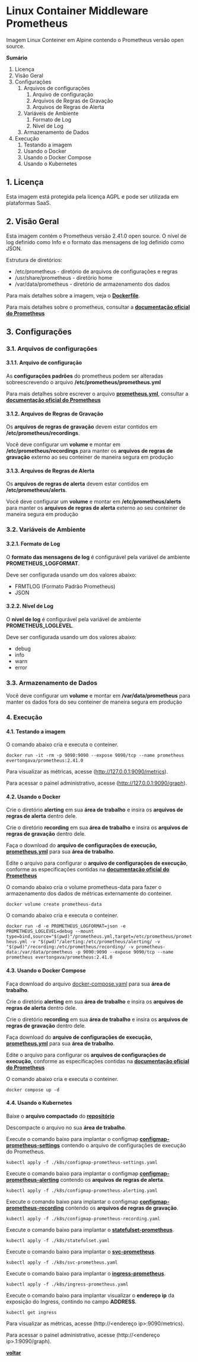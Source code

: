 # Linux Container Middleware Prometheus
Imagem Linux Conteiner em Alpine contendo o Prometheus versão open source.

**Sumário**
1. Licença
2. Visão Geral
3. Configurações
	1. Arquivos de configurações
		1. Arquivo de configuração
		2. Arquivos de Regras de Gravação
		3. Arquivos de Regras de Alerta
	2. Variáveis de Ambiente
		1. Formato de Log
		2. Nível de Log
	3. Armazenamento de Dados
4. Execução
	1. Testando a imagem
	2. Usando o Docker
	3. Usando o Docker Compose
	4. Usando o Kubernetes

## 1. Licença
Esta imagem está protegida pela licença AGPL e pode ser utilizada em plataformas SaaS.

## 2. Visão Geral
Esta imagem contém o Prometheus versão 2.41.0 open source. O nível de log definido como Info e o formato das mensagens de log definido como JSON.

Estrutura de diretórios:
* /etc/prometheus - diretório de arquivos de configurações e regras
* /usr/share/prometheus - diretório home
* /var/data/prometheus - diretório de armazenamento dos dados

Para mais detalhes sobre a imagem, veja o **[Dockerfile](./Dockerfile)**.

Para mais detalhes sobre o prometheus, consultar a **[documentação oficial do Prometheus](https://prometheus.io/docs/introduction/overview/)**

## 3. Configurações

### 3.1. Arquivos de configurações

#### 3.1.1. Arquivo de configuração

As **configurações padrões** do prometheus podem ser alteradas sobreescrevendo o arquivo **/etc/prometheus/prometheus.yml**

Para mais detalhes sobre escrever o arquivo **[prometheus.yml](./assets/prometheus.yml)**, consultar a **[documentação oficial do Prometheus](https://prometheus.io/docs/prometheus/2.41/getting_started/)**

#### 3.1.2. Arquivos de Regras de Gravação

Os **arquivos de regras de gravação** devem estar contidos em **/etc/prometheus/recordings**. 

Você deve configurar um **volume** e montar em **/etc/prometheus/recordings** para manter os **arquivos de regras de gravação** externo ao seu conteiner de maneira segura em produção

#### 3.1.3. Arquivos de Regras de Alerta

Os **arquivos de regras de alerta** devem estar contidos em **/etc/prometheus/alerts**. 

Você deve configurar um **volume** e montar em **/etc/prometheus/alerts** para manter os **arquivos de regras de alerta** externo ao seu conteiner de maneira segura em produção

### 3.2. Variáveis de Ambiente

#### 3.2.1. Formato de Log

O **formato das mensagens de log** é configurável pela variável de ambiente **PROMETHEUS_LOGFORMAT**.

Deve ser configurada usando um dos valores abaixo:
* FRMTLOG (Formato Padrão Prometheus)
* JSON

#### 3.2.2. Nível de Log

O **nível de log** é configurável pela variável de ambiente **PROMETHEUS_LOGLEVEL**.

Deve ser configurada usando um dos valores abaixo:
* debug
* info
* warn
* error

### 3.3. Armazenamento de Dados

Você deve configurar um **volume** e montar em **/var/data/prometheus** para manter os dados fora do seu conteiner de maneira segura em produção

### 4. Execução

#### 4.1. Testando a imagem

O comando abaixo cria e executa o conteiner.

`docker run -it -rm -p 9090:9090 --expose 9090/tcp --name prometheus evertongava/prometheus:2.41.0`

Para visualizar as métricas, acesse (http://127.0.0.1:9090/metrics).

Para acessar o painel administrativo, acesse (http://127.0.0.1:9090/graph).

#### 4.2. Usando o Docker

Crie o diretório **alerting** em sua **área de trabalho** e insira os **arquivos de regras de alerta** dentro dele.

Crie o diretório **recording** em sua **área de trabalho** e insira os **arquivos de regras de gravação** dentro dele.

Faça o download do **arquivo de configurações de execução, [prometheus.yml](./assets/prometheus.yml)** para sua **área de trabalho**.

Edite o arquivo para configurar o **arquivo de configurações de execução**, conforme as especificações contidas na **[documentação oficial do Prometheus](https://prometheus.io/docs/prometheus/2.41/getting_started/)**

O comando abaixo cria o volume prometheus-data para fazer o armazenamento dos dados de métricas externamente do conteiner.

`docker volume create prometheus-data` 

O comando abaixo cria e executa o conteiner.

`docker run -d -e PROMETHEUS_LOGFORMAT=json -e PROMETHEUS_LOGLEVEL=debug --mount type=bind,source="$(pwd)"/prometheus.yml,target=/etc/prometheus/prometheus.yml -v "$(pwd)"/alerting:/etc/prometheus/alerting/ -v "$(pwd)"/recording:/etc/prometheus/recording/ -v prometheus-data:/var/data/prometheus -p 9090:9090 --expose 9090/tcp --name prometheus evertongava/prometheus:2.41.0`

#### 4.3. Usando o Docker Compose

Faça download do arquivo [docker-compose.yaml](./docker-compose.yaml) para sua **área de trabalho**.

Crie o diretório **alerting** em sua **área de trabalho** e insira os **arquivos de regras de alerta** dentro dele.

Crie o diretório **recording** em sua **área de trabalho** e insira os **arquivos de regras de gravação** dentro dele.

Faça download do **arquivo de configurações de execução, [prometheus.yml](./assets/prometheus.yml)** para sua **área de trabalho**.

Edite o arquivo para configurar os **arquivos de configurações de execução**, conforme as especificações contidas na **[documentação oficial do Prometheus](https://prometheus.io/docs/prometheus/2.41/getting_started/)**

O comando abaixo cria e executa o conteiner.

`docker compose up -d`

#### 4.4. Usando o Kubernetes

Baixe o **arquivo compactado** do **[repositório](https://github.com/evertongava/lxc-middleware-prometheus/archive/refs/tags/v2.41.0.tar.gz)**

Descompacte o arquivo no sua **área de trabalho**.

Execute o comando baixo para implantar o configmap **[configmap-prometheus-settings](./k8s/configmap-prometheus-settings.yaml)** contendo o arquivo de configurações de execução do Prometheus.

`kubectl apply -f ./k8s/configmap-prometheus-settings.yaml`

Execute o comando baixo para implantar o configmap **[configmap-prometheus-alerting](./k8s/configmap-prometheus-alerting.yaml)** contendo os **arquivos de regras de alerta**.

`kubectl apply -f ./k8s/configmap-prometheus-alerting.yaml`

Execute o comando baixo para implantar o configmap **[configmap-prometheus-recording](./k8s/configmap-prometheus-recording.yaml)** contendo os **arquivos de regras de gravação**.

`kubectl apply -f ./k8s/configmap-prometheus-recording.yaml`

Execute o comando baixo para implantar o **[statefulset-prometheus](./k8s/statefulset-prometheus.yaml)**.

`kubectl apply -f ./k8s/statefulset.yaml`

Execute o comando baixo para implantar o **[svc-prometheus](./k8s/svc-prometheus.yaml)**.

`kubectl apply -f ./k8s/svc-prometheus.yaml`

Execute o comando baixo para implantar o **[ingress-prometheus](./k8s/ingress-prometheus.yaml)**.

`kubectl apply -f ./k8s/ingress-prometheus.yaml`

Execute o comando baixo para implantar visualizar o **endereço ip** da exposição do Ingress, contindo no campo **ADDRESS**.

`kubectl get ingress`

Para visualizar as métricas, acesse (http://<endereço ip>:9090/metrics).

Para acessar o painel administrativo, acesse (http://<endereço ip>.1:9090/graph).


**[voltar](./README.md)**